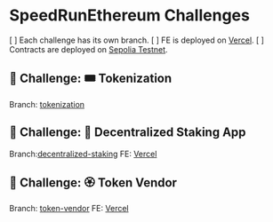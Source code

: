 # SpeedRunEthereum Challenges

[ ] Each challenge has its own branch.
[ ] FE is deployed on [Vercel](https://vercel.com/).
[ ] Contracts are deployed on [Sepolia Testnet](https://sepolia.etherscan.io/).

## 🚩 Challenge: 🎟 Tokenization
Branch: [tokenization](https://github.com/olibejak/se-challenges/tree/tokenization)

## 🚩 Challenge: 🔏 Decentralized Staking App
Branch:[decentralized-staking](https://github.com/olibejak/se-challenges/tree/decentralized-staking)
FE: [Vercel](https://decentralized-staking-olibejak.vercel.app/)

## 🚩 Challenge: 🏵 Token Vendor
Branch: [token-vendor](https://github.com/olibejak/se-challenges/tree/token-vendor)
FE: [Vercel](https://token-vendor-olibejak.vercel.app/)
